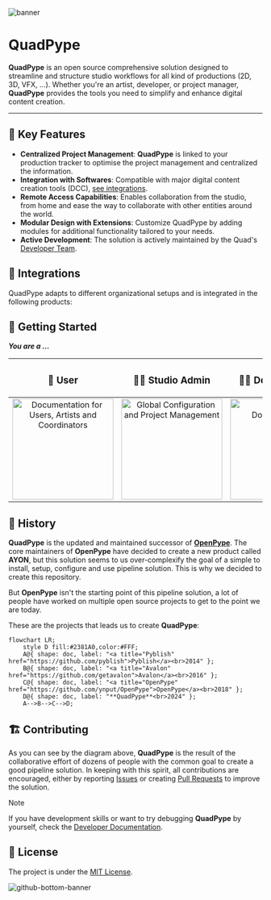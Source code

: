 ![banner](https://github.com/user-attachments/assets/a4dda6e4-55b9-4baa-9242-89120c36aabb)

# QuadPype

**QuadPype** is an open source comprehensive solution designed to streamline and structure studio workflows for all kind of productions (2D, 3D, VFX, …). Whether you're an artist, developer, or project manager, **QuadPype** provides the tools you need to simplify and enhance digital content creation.

---

## 🌟 **Key Features**

- **Centralized Project Management**: **QuadPype** is linked to your production tracker to optimise the project management and centralized the information.
- **Integration with Softwares**: Compatible with major digital content creation tools (DCC), [see integrations](#-integrations).
- **Remote Access Capabilities**: Enables collaboration from the studio, from home and ease the way to collaborate with other entities around the world.
- **Modular Design with Extensions**: Customize QuadPype by adding modules for additional functionality tailored to your needs.
- **Active Development**: The solution is actively maintained by the Quad's [Developer Team](https://github.com/quadproduction/quadpype/wiki/08-%E2%80%90-Maintainers).

## 🧩 **Integrations**

QuadPype adapts to different organizational setups and is integrated in the following products:

## 🚀 **Getting Started**

***You are a …*** 

<div align="center">

| <h3>👥 User</h3> | <h3>👩‍💼 Studio Admin</h3> | <h3>🧑‍💻 Developer / TD</h3> |
| :--: | :-----------: | :------------: |
| [<img src="https://github.com/user-attachments/assets/295da0c5-cac9-45d3-85cb-8ce18fb53699" width="200" alt="Documentation for Users, Artists and Coordinators" />](https://github.com/quadproduction/quadpype/wiki/06-%E2%80%90-User-Guides) | [<img src="https://github.com/user-attachments/assets/4d01e129-a287-4f42-8a78-19001a68eff2" width="200" alt="Global Configuration and Project Management" />](https://github.com/quadproduction/quadpype/wiki/03-%E2%80%90-Global-Configuration) | [<img src="https://github.com/user-attachments/assets/84bb8c95-7ea3-4d94-b2ef-f3a296fbc0e2" width="200" alt="Technical Documentation" />](https://github.com/quadproduction/quadpype/wiki/07-%E2%80%90-Development) |

</div>

## 📜 **History**

**QuadPype** is the updated and maintained successor of [**OpenPype**](https://github.com/ynput/OpenPype). The core maintainers of **OpenPype** have decided to create a new product called **AYON**, but this solution seems to us over-complexify the goal of a simple to install, setup, configure and use pipeline solution. This is why we decided to create this repository.

But **OpenPype** isn't the starting point of this pipeline solution, a lot of people have worked on multiple open source projects to get to the point we are today.

These are the projects that leads us to create **QuadPype**:

```mermaid
flowchart LR;
    style D fill:#2381A0,color:#FFF;
    A@{ shape: doc, label: "<a title="Pyblish" href="https://github.com/pyblish">Pyblish</a><br>2014" };
    B@{ shape: doc, label: "<a title="Avalon" href="https://github.com/getavalon">Avalon</a><br>2016" };
    C@{ shape: doc, label: "<a title="OpenPype" href="https://github.com/ynput/OpenPype">OpenPype</a><br>2018" };
    D@{ shape: doc, label: "**QuadPype**<br>2024" };
    A-->B-->C-->D;

```

## 🏗️ Contributing

As you can see by the diagram above, **QuadPype** is the result of the collaborative effort of dozens of people with the common goal to create a good pipeline solution. In keeping with this spirit, all contributions are encouraged, either by reporting [Issues](https://github.com/quadproduction/quadpype/issues) or creating [Pull Requests](https://github.com/quadproduction/quadpype/pulls) to improve the solution.

> [!NOTE]
> If you have development skills or want to try debugging **QuadPype** by yourself, check the [Developer Documentation](https://github.com/quadproduction/quadpype/wiki/07-%E2%80%90-Development).

## 📑 License

The project is under the [MIT License](https://github.com/quadproduction/quadpype/blob/main/LICENSE).

![github-bottom-banner](https://github.com/user-attachments/assets/715e368d-c14b-42dd-b089-2dff6e7963cf)
